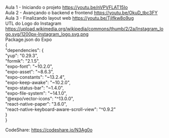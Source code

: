 Aula 1 - Iniciando o projeto
https://youtu.be/nVPVFLAT15Io
<br/>
Aula 2 - Avançando o backend e frontend
https://youtu.be/OkuD_tbc3FY
<br/>
Aula 3 - Finalizando layout web
https://youtu.be/TjIfkw8o9ug
<br/>
UTL do Logo do Instagram
https://upload.wikimedia.org/wikipedia/commons/thumb/2/2a/Instagram_logo.svg/1200px-Instagram_logo.svg.png
<br/>
Package.json do Expo
<br/>
{ <br/>
  "dependencies": { <br/>
    "yup": "0.29.3", <br/>
    "formik": "2.1.5", <br/>
    "expo-font": "~10.2.0", <br/>
    "expo-asset": "~8.6.3", <br/>
    "expo-constants": "~13.2.4", <br/>
    "expo-keep-awake": "~10.2.0", <br/>
    "expo-status-bar": "~1.4.0", <br/>
    "expo-file-system": "~14.1.0", <br/>
    "@expo/vector-icons": "^13.0.0", <br/>
    "react-native-paper": "3.6.0", <br/>
    "react-native-keyboard-aware-scroll-view": "^0.9.2" <br/>
  } <br/>
} <br/>
 
CodeShare: https://codeshare.io/N3Ag0o
